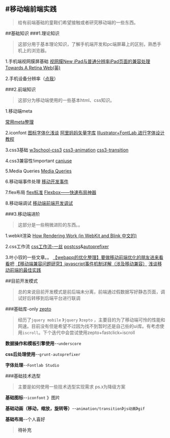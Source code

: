 #移动端前端实践
----------
>给有前端基础的童鞋们希望接触或者研究移动端的一些东西。

##基础知识
###1.理论知识
>这部分用于基本理论知识，了解手机端开发和pc端屏幕上的区别，熟悉手机上的浏览器。

1.手机端视网膜屏基础
[视网膜New iPad与普通分辨率iPad页面的兼容处理](http://www.zhangxinxu.com/wordpress/2012/10/new-pad-retina-devicepixelratio-css-page/)
[Towards A Retina Web(英)](http://www.smashingmagazine.com/2012/08/20/towards-retina-web/)

2.手机设备分辨率（[点我](http://screensiz.es/phone)）

###2.前端知识
>这部分为移动端使用的一些基本html、css知识。

1.移动端meta

[常用meta整理](http://segmentfault.com/blog/ciaocc/1190000002407912)

2.iconfont
[图标字体化浅谈](http://isux.tencent.com/icon-font.html)
[阿里妈妈矢量字库](http://www.iconfont.cn/)
[Illustrator+FontLab 进行字体设计教程](http://www.jb51.net/Illustrator/24482.html)

3.css3基础
[w3school-css3](http://www.w3school.com.cn/css3/)
[css3-animation](http://www.w3cplus.com/content/css3-animation/)
[css3-transition](http://www.w3cplus.com/content/css3-transition/)

4.css3兼容性!important
[caniuse](http://caniuse.com/)

5.Media Queries
[Media Queries](http://www.w3cplus.com/content/css3-media-queries)

6.移动端事件处理
[移动开发事件](https://github.com/jtyjty99999/mobileTech#%E7%A7%BB%E5%8A%A8%E5%BC%80%E5%8F%91%E4%BA%8B%E4%BB%B6)

7.flex布局
[flex标准](http://www.w3.org/TR/css-flexbox-1/)
[Flexbox——快速布局神器](http://www.w3cplus.com/css3/flexbox-basics.html)

8.移动端调试
[移动端前端开发调试](http://yujiangshui.com/multidevice-frontend-debug/)

###3.移动端进阶
>这部分是一些稍微进阶的东西。。

1.webkit渲染
[How Rendering Work (in WebKit and Blink 中文的)](https://www.zybuluo.com/rogeryi/note/18709)

2.css工作流
[css工作流-一丝](http://yisibl.github.io/share/css-workflow.html#/1)
[postcss](https://github.com/postcss/postcss)&[autoprefixer](https://github.com/postcss/autoprefixer)

3.叶小钗的一些文章。。
[【webapp的优化整理】要做移动前端优化的朋友进来看看吧](http://www.cnblogs.com/yexiaochai/p/3759959.html)
[【移动端兼容问题研究】javascript事件机制详解（涉及移动兼容）](http://www.cnblogs.com/yexiaochai/p/3462657.html)
[浅谈移动前端的最佳实践](http://www.cnblogs.com/yexiaochai/p/4219523.html)

##目前开发模式
>总的来说目前开发模式是前后端未分离，前端通过假数据写好静态页面，调试好后转移到后端平台进行联调

###基础库-only [zepto](http://www.html-5.cn/Manual/Zepto/)
>经历了`jquery mobile` 》`jquery` 》`zepto` ，主要目的为了移动端可怜的性能和网速。目前没有但是希望不过因为找不到暂时还是自己些的ui库。有考虑使用`iscroll`。下个迭代中会尝试使用zepto+fastclick+iscroll

**数据操作和模板引擎使用**--`underscore`

**css后处理使用**--`grunt-autoprefixer`

**字体处理**--`Fontlab Studio`

###基础技术选型
>主要是如何使用一些技术选型实现需求
ps.`》`为降级方案

**基础图标**--`iconfont` 》图片

**基础动画（移动，缩放，旋转等）**--`animation/transition`》`js动画`》`gif`

**基础布局**--个人喜好

>**待补充**